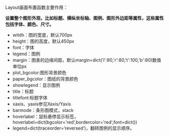 Layout画面布置函数主要作用：

**设置整个图形外观，比如标题、横纵坐标轴、图例、图形外边距等属性，这些属性包括字体、颜色、尺寸。**

* witdh：图的宽度，默认700px
* height：图的高度，默认450px
* font：字体
* legend：图例
* margin：图表的边缘间距，默认margin=dict\('l':80,'r':80,'t':100,'b':80\)数值单位px
* plot\_bgcolor:图形背景颜色
* paper\_bgcolor：图纸的背景颜色
* showlegend：显示图例
* title：标题
* titlefont:标题字体
* xaxis、yaxis参见Xaxis/Yaxis
* barmode：条形图模式，stack
* hoverlabel：鼠标悬停显示标签，hoverlabel=dict\(bgcolor='red',bordercolor='red',font=dict\(\)\)
* legend=dict\(traceorder=’reversed‘\)，翻转图例的显示顺序。



